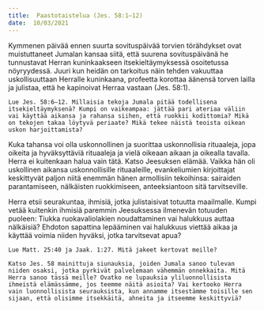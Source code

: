 ```yaml
---
title:  Paastotaistelua (Jes. 58:1–12)
date:  10/03/2021
---
```


Kymmenen päivää ennen suurta sovituspäivää torvien törähdykset ovat muistuttaneet Jumalan kansaa siitä, että suurena sovituspäivänä he tunnustavat Herran kuninkaakseen itsekieltäymyksessä osoitetussa nöyryydessä. Juuri kun heidän on tarkoitus näin tehden vakuuttaa uskollisuuttaan Herralle kuninkaana, profeetta korottaa äänensä torven lailla ja julistaa, että he kapinoivat Herraa vastaan (Jes. 58:1).

`Lue Jes. 58:6–12. Millaisia tekoja Jumala pitää todellisena itsekieltäymyksenä? Kumpi on vaikeampaa: jättää pari ateriaa väliin vai käyttää aikansa ja rahansa siihen, että ruokkii kodittomia? Mikä on tekojen takaa löytyvä periaate? Mikä tekee näistä teoista oikean uskon harjoittamista?`

Kuka tahansa voi olla uskonnollinen ja suorittaa uskonnollisia rituaaleja, jopa oikeita ja hyväksyttäviä rituaaleja ja vielä oikeaan aikaan ja oikealla tavalla. Herra ei kuitenkaan halua vain tätä. Katso Jeesuksen elämää. Vaikka hän oli uskollinen aikansa uskonnollisille rituaaleille, evankeliumien kirjoittajat keskittyvät paljon niitä enemmän hänen armollisiin tekoihinsa: sairaiden parantamiseen, nälkäisten ruokkimiseen, anteeksiantoon sitä tarvitseville.

Herra etsii seurakuntaa, ihmisiä, jotka julistaisivat totuutta maailmalle. Kumpi vetää kuitenkin ihmisiä paremmin Jeesuksessa ilmenevän totuuden puoleen: Tiukka ruokavaliolakien noudattaminen vai halukkuus auttaa nälkäisiä? Ehdoton sapattina lepääminen vai halukkuus viettää aikaa ja käyttää voimia niiden hyväksi, jotka tarvitsevat apua?

`Lue Matt. 25:40 ja Jaak. 1:27. Mitä jakeet kertovat meille?`

`Katso Jes. 58 mainittuja siunauksia, joiden Jumala sanoo tulevan niiden osaksi, jotka pyrkivät palvelemaan vähemmän onnekkaita. Mitä Herra sanoo tässä meille? Ovatko ne lupauksia yliluonnollisista ihmeistä elämässämme, jos teemme näitä asioita? Vai kertooko Herra vain luonnollisista seurauksista, kun annamme itsestämme toisille sen sijaan, että olisimme itsekkäitä, ahneita ja itseemme keskittyviä?`